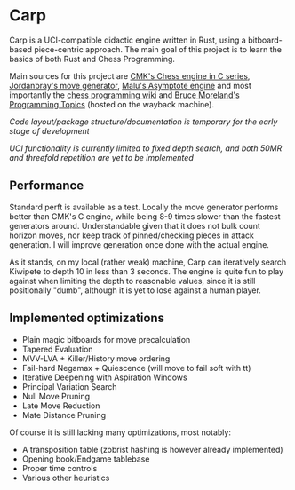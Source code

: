 # Carp

Carp is a UCI-compatible didactic engine written in Rust, using a bitboard-based piece-centric approach. The main goal of this project is to learn the basics of both Rust and Chess Programming.

Main sources for this project are [CMK's Chess engine in C series](https://www.youtube.com/watch?v=QUNP-UjujBM&list=PLmN0neTso3Jxh8ZIylk74JpwfiWNI76Cs), 
[Jordanbray's move generator](https://github.com/jordanbray/chess), [Malu's Asymptote engine](https://github.com/malu/asymptote)
and most importantly the [chess programming wiki](https://www.chessprogramming.org/Main_Page) and
[Bruce Moreland's Programming Topics](https://web.archive.org/web/20071026090003/http://www.brucemo.com/compchess/programming/index.htm)
(hosted on the wayback machine).

*Code layout/package structure/documentation is temporary for the early stage of development*

*UCI functionality is currently limited to fixed depth search, and both 50MR and threefold repetition are yet to be implemented*

## Performance

Standard perft is available as a test. Locally the move generator performs better than CMK's C engine,
while being 8-9 times slower than the fastest generators around. Understandable given
that it does not bulk count horizon moves, nor keep track of pinned/checking pieces in attack generation.
I will improve generation once done with the actual engine.

As it stands, on my local (rather weak) machine, Carp can iteratively search Kiwipete to depth 10 in less
than 3 seconds. The engine is quite fun to play against when limiting the depth to reasonable values, since
it is still positionally "dumb", although it is yet to lose against a human player.

## Implemented optimizations

* Plain magic bitboards for move precalculation
* Tapered Evaluation
* MVV-LVA + Killer/History move ordering
* Fail-hard Negamax + Quiescence (will move to fail soft with tt)
* Iterative Deepening with Aspiration Windows
* Principal Variation Search
* Null Move Pruning
* Late Move Reduction
* Mate Distance Pruning

Of course it is still lacking many optimizations, most notably:
* A transposition table (zobrist hashing is however already implemented)
* Opening book/Endgame tablebase
* Proper time controls
* Various other heuristics
